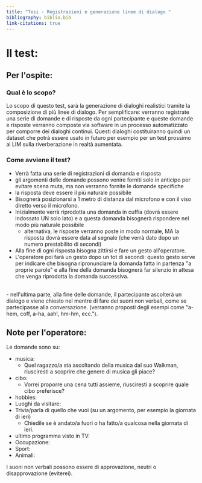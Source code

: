```yaml
---
title: "Tesi - Registrazioni e generazione linee di dialogo "
bibliography: biblio.bib
link-citations: true
---
```


# Il test:

## Per l'ospite:
### Qual è lo scopo?
Lo scopo di questo test, sarà la generazione di dialoghi realistici tramite la composizione di più linee di dialogo.
Per semplificare: verranno registrate una serie di domande e di risposte da ogni partecipante e queste domande e risposte verranno composte via software in un processo automatizzato per comporre dei dialoghi continui.
Questi dialoghi costituiranno quindi un dataset che potrà essere usato in futuro per esempio per un test prossimo al LIM sulla riverberazione in realtà aumentata.

### Come avviene il test? 
- Verrà fatta una serie di registrazioni di domanda e risposta
- gli argomenti delle domande possono venire forniti solo in anticipo per evitare scena muta, ma non verranno fornite le domande specifiche
- la risposta deve essere il più naturale possibile
- Bisognerà posizionarsi a 1 metro di distanza dal microfono e con il viso diretto verso il microfono.
- Inizialmente verrà riprodotta una domanda in cuffia (dovrà essere indossato UN solo lato) e a questa domanda bisognerà rispondere nel modo più naturale possibile
  - alternativa, le risposte verranno poste in modo normale, MA la risposta dovrà essere data al segnale (che verrà dato dopo un numero prestabilito di secondi)
- Alla fine di ogni risposta bisogna zittirsi e fare un gesto all'operatore.
- L'operatore poi farà un gesto dopo un tot di secondi: questo gesto serve per indicare che bisogna ripronunciare la domanda fatta in partenza "a proprie parole" e alla fine della domanda bisognerà far silenzio in attesa che venga riprodotta la domanda successiva. 

<br>
- nell'ultima parte, alla fine delle domande, il partecipante ascolterà un dialogo e viene chiesto nel mentre di fare dei suoni non verbali, come se partecipasse alla conversazione. (verranno proposti degli esempi come "a-hem, coff, a-ha, aah!, hm-hm, ecc."). 


## Note per l'operatore:
Le domande sono su:
  - musica:
    - Quel ragazzo/a sta ascoltando della musica dal suo Walkman, riusciresti a scoprire che genere di musica gli piace?
  - cibo:
    - Vorrei proporre una cena tutti assieme, riusciresti a scoprire quale cibo preferisce?
  - hobbies:
  - Luoghi da visitare:
  - Trivia/parla di quello che vuoi (su un argomento, per esempio la giornata di ieri)
    - Chiedile se è andato/a fuori o ha fatto/a qualcosa nella giornata di ieri.
  - ultimo programma visto in TV:
  - Occupazione:
  - Sport:
  - Animali:

I suoni non verbali possono essere di approvazione, neutri o disapprovazione (eviterei).